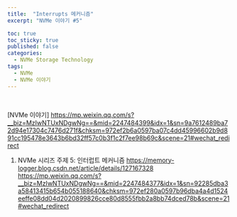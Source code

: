 ```yaml
---
title:  "Interrupts 메커니즘"
excerpt: "NVMe 이야기 #5"

toc: true
toc_sticky: true
published: false
categories:
  - NVMe Storage Technology
tags:
  - NVMe
  - NVMe 이야기
---
```


<br>

[NVMe 이야기] https://mp.weixin.qq.com/s?__biz=MzIwNTUxNDgwNg==&mid=2247484399&idx=1&sn=9a7612489ba72d94e17304c7476d271f&chksm=972ef2b6a0597ba07c4dd45996602b9d891cc195478e3643b6bd32ff57c0b3f1c2f7ee98b69c&scene=21#wechat_redirect
1. NVMe 시리즈 주제 5: 인터럽트 메커니즘
https://memory-logger.blog.csdn.net/article/details/127167328
https://mp.weixin.qq.com/s?__biz=MzIwNTUxNDgwNg==&mid=2247484377&idx=1&sn=92285dba3a58413415b654b055188640&chksm=972ef280a0597b96dba4a4d1524eeffe08dd04d2020899826cce80d8555fbb2a8bb74dced78b&scene=21#wechat_redirect
